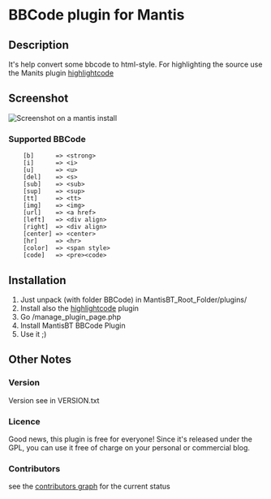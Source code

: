 # BBCode plugin for Mantis

## Description
It's help convert some bbcode to html-style.
For highlighting the source use the Manits plugin [highlightcode](https://github.com/mantisbt-plugins/highlightcode)

## Screenshot
![Screenshot on a mantis install](https://raw.github.com/bueltge/bbcode/master/screenshot-1.png)

### Supported BBCode
```
	[b]      => <strong>
	[i]      => <i>
	[u]      => <u>
	[del]    => <s>
	[sub]    => <sub>
	[sup]    => <sup>
	[tt]     => <tt>
	[img]    => <img>
	[url]    => <a href>
	[left]   => <div align>
	[right]  => <div align>
	[center] => <center>
	[hr]     => <hr>
	[color]  => <span style>
	[code]   => <pre><code>
```

## Installation
 1. Just unpack (with folder BBCode) in MantisBT_Root_Folder/plugins/
 2. Install also the [highlightcode](https://github.com/mantisbt-plugins/highlightcode) plugin
 3. Go /manage_plugin_page.php
 4. Install MantisBT BBCode Plugin
 5. Use it ;)

## Other Notes
### Version
Version see in VERSION.txt

### Licence
Good news, this plugin is free for everyone! Since it's released under the GPL, you can use it free of charge on your personal or commercial blog.

### Contributors
see the [contributors graph](https://github.com/mantisbt-plugins/bbcode/graphs/contributors) for the current status